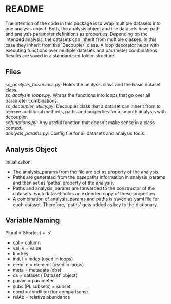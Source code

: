 # README

The intention of the code in this package is to wrap multiple datasets into one analysis object. 
Both, the analysis object and the datasets have path and analysis parameter definitions as properties. 
Depending on the intended analysis, the datasets can inherit from multiple classes. In this case they inherit from the 'Decoupler' class.
A loop decorator helps with executing functions over multiple datasets and parameter combinations. 
Results are saved in a standardised folder structure. 

## Files

*sc_analysis_baseclass.py:* Holds the analysis class and the basic dataset class.  
*sc_analysis_loops.py:* Wraps the functions into loops that go over all parameter combinations.  
*sc_decoupler_utility.py:* Decoupler class that a dataset can inherit from to receive additional methods, paths and properties for a smooth analysis with decoupler.  
*scfunctions.py:* Any useful function that doesn't make sense in a class context.  
*analysis_params.py:* Config file for all datasets and analysis tools.


## Analysis Object 
  
Initialization:   
  
- The analysis_params from the file are set as property of the analysis.   
- Paths are generated from the basepaths information in analysis_params and then set as 'paths' property of the analysis.   
- Paths and analysis_params are forwarded to the constructor of the datasets. Each dataset holds an extended copy of these properties.   
- A combination of analysis_params and paths is saved as yaml file for each dataset. Therefore, 'paths' gets added as key to the dictionary.  


## Variable Naming   

Plural = Shortcut + 's'  
  
- col     =   column  
- val, v  =   value  
- k       =   key  
- ind, i  =   index (used in loops)
- elem, e =   element (used in loops)
- meta    =   metadata (obs)  
- ds      =   dataset ('Dataset' object)
- param   =   parameter  
- subs (Pl. subsets) = subset  
- cond    =   condition (for comparisons)  
- relAb   =   relative abundance






